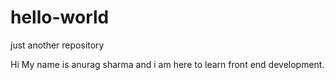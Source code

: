 # hello-world
just another repository

Hi My name is anurag sharma and i am here to learn front end development. 
